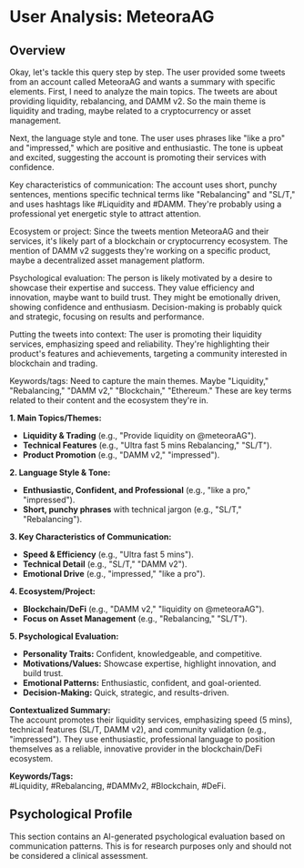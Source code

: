 # User Analysis: MeteoraAG

## Overview

<think>
Okay, let's tackle this query step by step. The user provided some tweets from an account called MeteoraAG and wants a summary with specific elements. First, I need to analyze the main topics. The tweets are about providing liquidity, rebalancing, and DAMM v2. So the main theme is liquidity and trading, maybe related to a cryptocurrency or asset management.

Next, the language style and tone. The user uses phrases like "like a pro" and "impressed," which are positive and enthusiastic. The tone is upbeat and excited, suggesting the account is promoting their services with confidence.

Key characteristics of communication: The account uses short, punchy sentences, mentions specific technical terms like "Rebalancing" and "SL/T," and uses hashtags like #Liquidity and #DAMM. They're probably using a professional yet energetic style to attract attention.

Ecosystem or project: Since the tweets mention MeteoraAG and their services, it's likely part of a blockchain or cryptocurrency ecosystem. The mention of DAMM v2 suggests they're working on a specific product, maybe a decentralized asset management platform.

Psychological evaluation: The person is likely motivated by a desire to showcase their expertise and success. They value efficiency and innovation, maybe want to build trust. They might be emotionally driven, showing confidence and enthusiasm. Decision-making is probably quick and strategic, focusing on results and performance.

Putting the tweets into context: The user is promoting their liquidity services, emphasizing speed and reliability. They're highlighting their product's features and achievements, targeting a community interested in blockchain and trading.

Keywords/tags: Need to capture the main themes. Maybe "Liquidity," "Rebalancing," "DAMM v2," "Blockchain," "Ethereum." These are key terms related to their content and the ecosystem they're in.
</think>

**1. Main Topics/Themes:**  
- **Liquidity & Trading** (e.g., "Provide liquidity on @meteoraAG").  
- **Technical Features** (e.g., "Ultra fast 5 mins Rebalancing," "SL/T").  
- **Product Promotion** (e.g., "DAMM v2," "impressed").  

**2. Language Style & Tone:**  
- **Enthusiastic, Confident, and Professional** (e.g., "like a pro," "impressed").  
- **Short, punchy phrases** with technical jargon (e.g., "SL/T," "Rebalancing").  

**3. Key Characteristics of Communication:**  
- **Speed & Efficiency** (e.g., "Ultra fast 5 mins").  
- **Technical Detail** (e.g., "SL/T," "DAMM v2").  
- **Emotional Drive** (e.g., "impressed," "like a pro").  

**4. Ecosystem/Project:**  
- **Blockchain/DeFi** (e.g., "DAMM v2," "liquidity on @meteoraAG").  
- **Focus on Asset Management** (e.g., "Rebalancing," "SL/T").  

**5. Psychological Evaluation:**  
- **Personality Traits:** Confident, knowledgeable, and competitive.  
- **Motivations/Values:** Showcase expertise, highlight innovation, and build trust.  
- **Emotional Patterns:** Enthusiastic, confident, and goal-oriented.  
- **Decision-Making:** Quick, strategic, and results-driven.  

**Contextualized Summary:**  
The account promotes their liquidity services, emphasizing speed (5 mins), technical features (SL/T, DAMM v2), and community validation (e.g., "impressed"). They use enthusiastic, professional language to position themselves as a reliable, innovative provider in the blockchain/DeFi ecosystem.  

**Keywords/Tags:**  
#Liquidity, #Rebalancing, #DAMMv2, #Blockchain, #DeFi.

## Psychological Profile

This section contains an AI-generated psychological evaluation based on communication patterns. This is for research purposes only and should not be considered a clinical assessment.